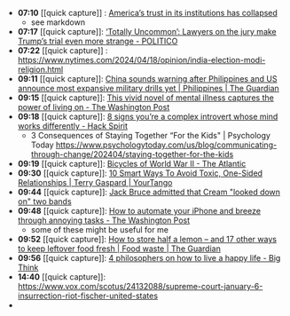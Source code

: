 - **07:10** [[quick capture]] : [America’s trust in its institutions has collapsed](https://www.economist.com/united-states/2024/04/17/americas-trust-in-its-institutions-has-collapsed "America’s trust in its institutions has collapsed")
	- see markdown
- **07:17** [[quick capture]]:  [‘Totally Uncommon’: Lawyers on the jury make Trump’s trial even more strange - POLITICO](https://www.politico.com/news/2024/04/18/trump-trial-jury-lawyers-00152839)
- **07:22** [[quick capture]] : https://www.nytimes.com/2024/04/18/opinion/india-election-modi-religion.html
- **09:11** [[quick capture]]:  [China sounds warning after Philippines and US announce most expansive military drills yet | Philippines | The Guardian](https://www.theguardian.com/world/2024/apr/18/china-warning-balikatan-exercise-2024-philippines-us-military-drills)
- **09:15** [[quick capture]]:  [This vivid novel of mental illness captures the power of living on - The Washington Post](https://www.washingtonpost.com/books/2024/04/17/what-kingdom-fine-grabol-review/)
- **09:18** [[quick capture]]:  [8 signs you’re a complex introvert whose mind works differently - Hack Spirit](https://hackspirit.com/signs-youre-a-complex-introvert-whose-mind-works-differently/)
	- 3 Consequences of Staying Together “For the Kids" | Psychology Today
	  https://www.psychologytoday.com/us/blog/communicating-through-change/202404/staying-together-for-the-kids
- **09:19** [[quick capture]]:  [Bicycles of World War II - The Atlantic](https://www.theatlantic.com/photo/2024/04/photos-bicycles-world-war-ii/678086/)
- **09:30** [[quick capture]]:  [10 Smart Ways To Avoid Toxic, One-Sided Relationships | Terry Gaspard | YourTango](https://www.yourtango.com/love/smart-ways-avoid-toxic-one-sided-relationships)
- **09:44** [[quick capture]]:  [Jack Bruce admitted that Cream "looked down on" two bands](https://faroutmagazine.co.uk/jack-bruce-two-classic-bands-cream-looked-down-on/)
- **09:48** [[quick capture]]:  [How to automate your iPhone and breeze through annoying tasks - The Washington Post](https://www.washingtonpost.com/technology/2024/04/18/how-use-shortcuts-iphone-automation/)
	- some of these might be useful for me
- **09:52** [[quick capture]]:  [How to store half a lemon – and 17 other ways to keep leftover food fresh | Food waste | The Guardian](https://www.theguardian.com/environment/2024/apr/18/ways-keep-leftover-food-fresh-opened-tins-cut-avocados-chefs-experts)
- **09:56** [[quick capture]]:  [4 philosophers on how to live a happy life - Big Think](https://bigthink.com/thinking/4-philosophers-on-how-to-live-a-happy-life/)
- **14:40** [[quick capture]]:  https://www.vox.com/scotus/24132088/supreme-court-january-6-insurrection-riot-fischer-united-states
-